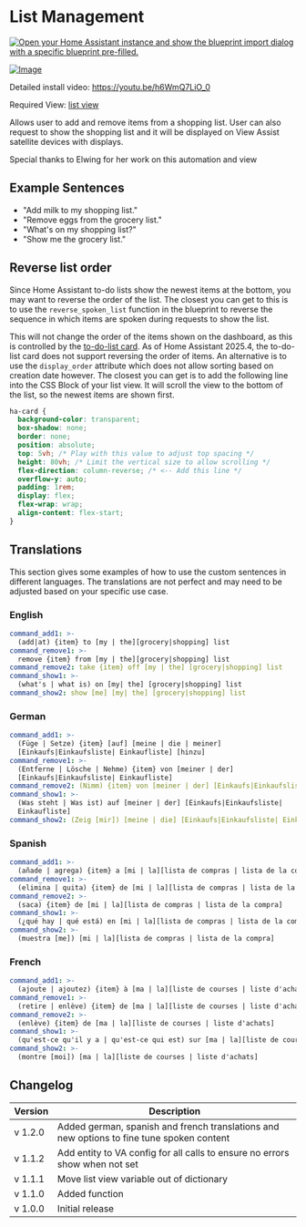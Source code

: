 # List Management

[![Open your Home Assistant instance and show the blueprint import dialog with a specific blueprint pre-filled.](https://my.home-assistant.io/badges/blueprint_import.svg)](https://my.home-assistant.io/redirect/blueprint_import/?blueprint_url=https%3A%2F%2Fraw.githubusercontent.com%2Fdinki%2FView-Assist%2Fmain%2FView_Assist_custom_sentences%2FList_Management%2Fblueprint-listmanagement.yaml)

[![Image](https://img.youtube.com/vi/h6WmQ7LiO_0/mqdefault.jpg)](https://www.youtube.com/watch?v=h6WmQ7LiO_0)

Detailed install video: https://youtu.be/h6WmQ7LiO_0

Required View: [list view](../views/list)

Allows user to add and remove items from a shopping list.  User can also request to show the shopping list and it will be displayed on View Assist satellite devices with displays.



Special thanks to Elwing for her work on this automation and view

## Example Sentences
- "Add milk to my shopping list."
- "Remove eggs from the grocery list."
- "What's on my shopping list?"
- "Show me the grocery list."

## Reverse list order
Since Home Assistant to-do lists show the newest items at the bottom, you may want to reverse the order of the list.
The closest you can get to this is to use the `reverse_spoken_list` function in the blueprint to reverse the sequence in which items are spoken during requests to show the list.

This will not change the order of the items shown on the dashboard, as this is controlled by the [to-do-list card](https://www.home-assistant.io/dashboards/todo-list/). 
As of Home Assistant 2025.4, the to-do-list card does not support reversing the order of items. An alternative is to use the `display_order` attribute which does not allow sorting based on creation date however.
The closest you can get is to add the following line into the CSS Block of your list view. It will scroll the view to the bottom of the list, so the newest items are shown first.
```css
ha-card {
  background-color: transparent;
  box-shadow: none;
  border: none;
  position: absolute;
  top: 5vh; /* Play with this value to adjust top spacing */
  height: 80vh; /* Limit the vertical size to allow scrolling */
  flex-direction: column-reverse; /* <-- Add this line */
  overflow-y: auto;
  padding: 1rem;
  display: flex;
  flex-wrap: wrap;
  align-content: flex-start;
}
```

## Translations
This section gives some examples of how to use the custom sentences in different languages. The translations are not perfect and may need to be adjusted based on your specific use case.

### English
```yaml
command_add1: >-
  (add|at) {item} to [my | the][grocery|shopping] list
command_remove1: >-
  remove {item} from [my | the][grocery|shopping] list
command_remove2: take {item} off [my | the] [grocery|shopping] list
command_show1: >-
  (what's | what is) on [my| the] [grocery|shopping] list
command_show2: show [me] [my| the] [grocery|shopping] list
```

### German
```yaml
command_add1: >-
  (Füge | Setze) {item} [auf] [meine | die | meiner]
  [Einkaufs|Einkaufsliste| Einkaufliste] [hinzu]
command_remove1: >-
  (Entferne | Lösche | Nehme) {item} von [meiner | der]
  [Einkaufs|Einkaufsliste| Einkaufliste]
command_remove2: (Nimm) {item} von [meiner | der] [Einkaufs|Einkaufsliste| Einkaufliste]
command_show1: >-
  (Was steht | Was ist) auf [meiner | der] [Einkaufs|Einkaufsliste|
  Einkaufliste]
command_show2: (Zeig [mir]) [meine | die] [Einkaufs|Einkaufsliste| Einkaufliste]
```

### Spanish
```yaml
command_add1: >-
  (añade | agrega) {item} a [mi | la][lista de compras | lista de la compra]
command_remove1: >-
  (elimina | quita) {item} de [mi | la][lista de compras | lista de la compra]
command_remove2: >-
  (saca) {item} de [mi | la][lista de compras | lista de la compra]
command_show1: >-
  (¿qué hay | qué está) en [mi | la][lista de compras | lista de la compra]?
command_show2: >-
  (muestra [me]) [mi | la][lista de compras | lista de la compra]
```

### French
```yaml
command_add1: >-
  (ajoute | ajoutez) {item} à [ma | la][liste de courses | liste d'achats]
command_remove1: >-
  (retire | enlève) {item} de [ma | la][liste de courses | liste d'achats]
command_remove2: >-
  (enlève) {item} de [ma | la][liste de courses | liste d'achats]
command_show1: >-
  (qu'est-ce qu'il y a | qu'est-ce qui est) sur [ma | la][liste de courses | liste d'achats] ?
command_show2: >-
  (montre [moi]) [ma | la][liste de courses | liste d'achats]
```

## Changelog

| Version | Description |
| ------- | ----------- |
| v 1.2.0 | Added german, spanish and french translations and new options to fine tune spoken content |
| v 1.1.2 | Add entity to VA config for all calls to ensure no errors show when not set |
| v 1.1.1 | Move list view variable out of dictionary |
| v 1.1.0 | Added function |
| v 1.0.0 | Initial release |
